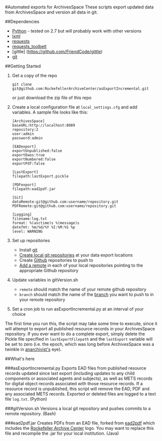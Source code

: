 #Automated exports for ArchivesSpace
These scripts export updated data from ArchivesSpace and version all data in git.

##Dependencies
* [Python](https://www.python.org/) - tested on 2.7 but will probably work with other versions
* [lxml](http://lxml.de/)
* [requests](http://www.python-requests.org/en/latest/)
* [requests_toolbelt](https://github.com/sigmavirus24/requests-toolbelt)
* [gittle] (https://github.com/FriendCode/gittle)
* [git](https://git-scm.com/)

##Getting Started
1.  Get a copy of the repo

        git clone git@github.com:RockefellerArchiveCenter/asExportIncremental.git

    or just download the zip file of this repo
2.  Create a local configuration file at `local_settings.cfg` and add variables. A sample file looks like this:

        [ArchivesSpace]
        baseURL:http://localhost:8089
        repository:2
        user:admin
        password:admin

        [EADexport]
        exportUnpublished:false
        exportDaos:true
        exportNumbered:false
        exportPdf:false

        [LastExport]
        filepath:lastExport.pickle

        [PDFexport]
        filepath:ead2pdf.jar

        [Git]
        dataRemote:git@github.com:username/repository.git
        PDFRemote:git@github.com:username/repository.git

        [Logging]
        filename:log.txt
        format: %(asctime)s %(message)s
        datefmt: %m/%d/%Y %I:%M:%S %p
        level: WARNING

3.  Set up repositories
    * Install [git](https://git-scm.com/book/en/v2/Getting-Started-Installing-Git)
    * [Create local git repositories](https://git-scm.com/book/en/v2/Git-Basics-Getting-a-Git-Repository) at your data export locations
    * Create [Github](http://github.com) repositories to push to
    * [Add a remote](http://git-scm.com/docs/git-remote) in each of your local repositories pointing to the appropriate Github repository

4.  Update variables in gitVersion.sh
    * `remote` should match the name of your remote github repository
    * `branch` should match the name of the [branch]() you want to push to in your remote repository

5.  Set a cron job to run asExportIncremental.py at an interval of your choice

The first time you run this, the script may take some time to execute, since it will attempt to export all published resource records in your ArchivesSpace repository. If you ever want to do a complete export, simply delete the Pickle file specified in `lastExportFilepath` and the `lastExport` variable will be set to zero (i.e. the epoch, which was long before ArchivesSpace was a twinkle in [anarchivist's](https://github.com/anarchivist) eye).

##What's here

###asExportIncremental.py
Exports EAD files from published resource records updated since last export (including updates to any child components or associated agents and subjects), as well as METS records for digital object records associated with those resource records. If a resource record is unpublished, this script will remove the EAD, PDF and any associated METS records. Exported or deleted files are logged to a text file `log.txt`. (Python)

###gitVersion.sh
Versions a local git repository and pushes commits to a remote repository. (Bash)

###ead2pdf.jar
Creates PDFs from an EAD file, forked from [ead2pdf](http://github.com/archivesspace/ead2pdf/) which includes the [Rockefeller Archive Center](https://github.com/RockefellerArchiveCenter) logo. You may want to replace this file and recompile the .jar for your local institution. (Java)
